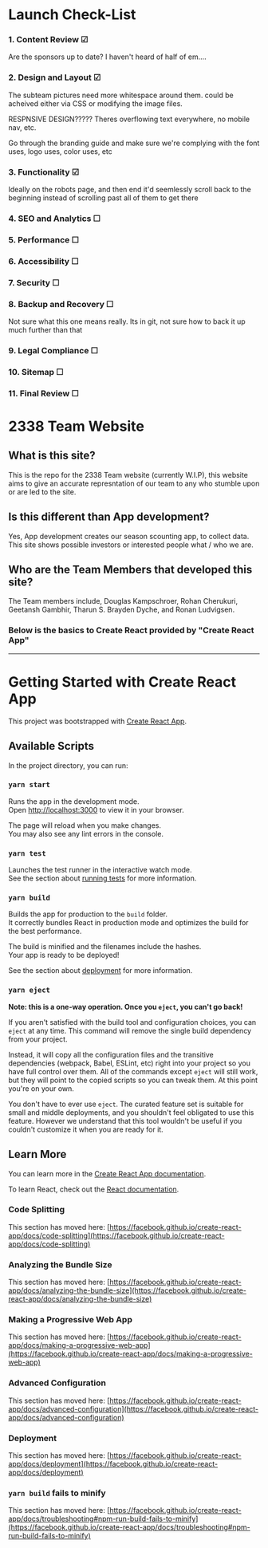 # Launch Check-List

### 1. Content Review ☑

Are the sponsors up to date? I haven't heard of half of em....

### 2. Design and Layout ☑

The subteam pictures need more whitespace around them. could be acheived either via CSS or modifying the image files.

RESPNSIVE DESIGN?????
Theres overflowing text everywhere, no mobile nav, etc.

Go through the branding guide and make sure we're complying with the font uses, logo uses, color uses, etc

### 3. Functionality ☑

Ideally on the robots page, and then end it'd seemlessly scroll back to the beginning instead of scrolling past all of them to get there

### 4. SEO and Analytics ☐

### 5. Performance ☐

### 6. Accessibility ☐

### 7. Security ☐

### 8. Backup and Recovery ☐

Not sure what this one means really. Its in git, not sure how to back it up much further than that

### 9. Legal Compliance ☐

### 10. Sitemap ☐

### 11. Final Review ☐

# 2338 Team Website

## What is this site?

This is the repo for the 2338 Team website (currently W.I.P), this website aims to give an accurate represntation of our team to any who stumble upon or are led to the site.

## Is this different than App development?

Yes, App development creates our season scounting app, to collect data. This site shows possible investors or interested people what / who we are.

## Who are the Team Members that developed this site?

The Team members include, Douglas Kampschroer, Rohan Cherukuri, Geetansh Gambhir, Tharun S. Brayden Dyche, and Ronan Ludvigsen.

### Below is the basics to Create React provided by "Create React App"

---

# Getting Started with Create React App

This project was bootstrapped with [Create React App](https://github.com/facebook/create-react-app).

## Available Scripts

In the project directory, you can run:

### `yarn start`

Runs the app in the development mode.\
Open [http://localhost:3000](http://localhost:3000) to view it in your browser.

The page will reload when you make changes.\
You may also see any lint errors in the console.

### `yarn test`

Launches the test runner in the interactive watch mode.\
See the section about [running tests](https://facebook.github.io/create-react-app/docs/running-tests) for more information.

### `yarn build`

Builds the app for production to the `build` folder.\
It correctly bundles React in production mode and optimizes the build for the best performance.

The build is minified and the filenames include the hashes.\
Your app is ready to be deployed!

See the section about [deployment](https://facebook.github.io/create-react-app/docs/deployment) for more information.

### `yarn eject`

**Note: this is a one-way operation. Once you `eject`, you can't go back!**

If you aren't satisfied with the build tool and configuration choices, you can `eject` at any time. This command will remove the single build dependency from your project.

Instead, it will copy all the configuration files and the transitive dependencies (webpack, Babel, ESLint, etc) right into your project so you have full control over them. All of the commands except `eject` will still work, but they will point to the copied scripts so you can tweak them. At this point you're on your own.

You don't have to ever use `eject`. The curated feature set is suitable for small and middle deployments, and you shouldn't feel obligated to use this feature. However we understand that this tool wouldn't be useful if you couldn't customize it when you are ready for it.

## Learn More

You can learn more in the [Create React App documentation](https://facebook.github.io/create-react-app/docs/getting-started).

To learn React, check out the [React documentation](https://reactjs.org/).

### Code Splitting

This section has moved here: [https://facebook.github.io/create-react-app/docs/code-splitting](https://facebook.github.io/create-react-app/docs/code-splitting)

### Analyzing the Bundle Size

This section has moved here: [https://facebook.github.io/create-react-app/docs/analyzing-the-bundle-size](https://facebook.github.io/create-react-app/docs/analyzing-the-bundle-size)

### Making a Progressive Web App

This section has moved here: [https://facebook.github.io/create-react-app/docs/making-a-progressive-web-app](https://facebook.github.io/create-react-app/docs/making-a-progressive-web-app)

### Advanced Configuration

This section has moved here: [https://facebook.github.io/create-react-app/docs/advanced-configuration](https://facebook.github.io/create-react-app/docs/advanced-configuration)

### Deployment

This section has moved here: [https://facebook.github.io/create-react-app/docs/deployment](https://facebook.github.io/create-react-app/docs/deployment)

### `yarn build` fails to minify

This section has moved here: [https://facebook.github.io/create-react-app/docs/troubleshooting#npm-run-build-fails-to-minify](https://facebook.github.io/create-react-app/docs/troubleshooting#npm-run-build-fails-to-minify)

